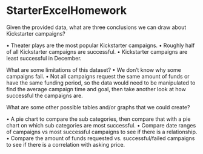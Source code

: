 # StarterExcelHomework

Given the provided data, what are three conclusions we can draw about Kickstarter campaigns?

•	Theater plays are the most popular Kickstarter campaigns.
•	Roughly half of all Kickstarter campaigns are successful.
•	Kickstarter campaigns are least successful in December.

What are some limitations of this dataset?
•	We don’t know why some campaigns fail.
•	Not all campaigns request the same amount of funds or have the same funding period, so the data would need to be manipulated to find the average campaign time and goal, then take another look at how successful the campaigns are.

What are some other possible tables and/or graphs that we could create?

•	A pie chart to compare the sub categories, then compare that with a pie chart on which sub categories are most successful.
•	Compare date ranges of campaigns vs most successful campaigns to see if there is a relationship.
•	Compare the amount of funds requested vs. successful/failed campaigns to see if there is a correlation with asking price.
